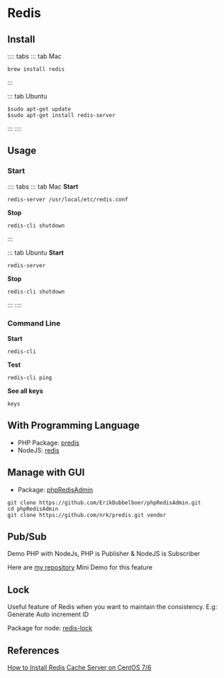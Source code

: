 # Redis

## Install

:::: tabs
::: tab Mac
```
brew install redis
```
:::

::: tab Ubuntu
```
$sudo apt-get update 
$sudo apt-get install redis-server
```
:::
::::

## Usage 

### Start 

:::: tabs
::: tab Mac
**Start**
```
redis-server /usr/local/etc/redis.conf
```
**Stop**
```
redis-cli shutdown
```
:::

::: tab Ubuntu
**Start**
```
redis-server
```
**Stop**
```
redis-cli shutdown
```
:::
::::


### Command Line

**Start**
```
redis-cli 
```

**Test**
```
redis-cli ping
```

**See all keys**
```
keys
```

## With Programming Language 

- PHP Package: [predis](https://github.com/nrk/predis)
- NodeJS: [redis](https://www.npmjs.com/package/redis)


## Manage with GUI
- Package: [phpRedisAdmin](https://github.com/erikdubbelboer/phpRedisAdmin)

```
git clone https://github.com/ErikDubbelboer/phpRedisAdmin.git
cd phpRedisAdmin
git clone https://github.com/nrk/predis.git vendor
```

## Pub/Sub 

Demo PHP with NodeJs, PHP is Publisher & NodeJS is Subscriber

Here are [my repository](https://github.com/nguyenngockhank/php-pulisher-node-subscriber-redis) Mini Demo for this feature

## Lock

Useful feature of Redis when you want to maintain the consistency. E.g: Generate Auto increment ID

Package for node: [redis-lock](https://www.npmjs.com/package/redis-lock)

## References 

[How to Install Redis Cache Server on CentOS 7/6](https://tecadmin.net/install-redis-centos/)